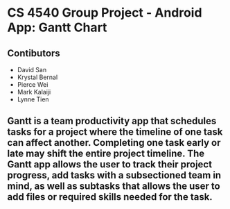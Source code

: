 # CS 4540 Group Project - Android App: Gantt Chart

## Contibutors
* David San
* Krystal Bernal
* Pierce Wei
* Mark Kalaiji
* Lynne Tien

## Gantt is a team productivity app that schedules tasks for a project where the timeline of one task can affect another. Completing one task early or late may shift the entire project timeline. The Gantt app allows the user to track their project progress, add tasks with a subsectioned team in mind, as well as subtasks that allows the user to add files or required skills needed for the task.
